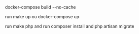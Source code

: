 docker-compose build --no-cache

run make up ou docker-compose up

run make php and run composer install and php artisan migrate

